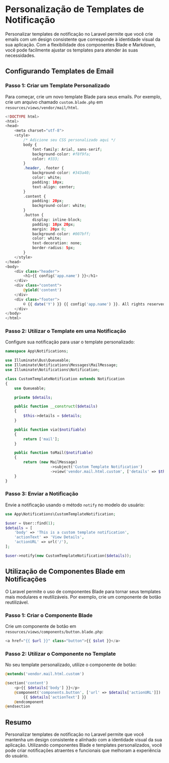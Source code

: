 # Personalização de Templates de Notificação

Personalizar templates de notificação no Laravel permite que você crie emails com um design consistente que corresponde à identidade visual da sua aplicação. Com a flexibilidade dos componentes Blade e Markdown, você pode facilmente ajustar os templates para atender às suas necessidades.

## Configurando Templates de Email

### Passo 1: Criar um Template Personalizado

Para começar, crie um novo template Blade para seus emails. Por exemplo, crie um arquivo chamado `custom.blade.php` em `resources/views/vendor/mail/html`.

```php
<!DOCTYPE html>
<html>
<head>
    <meta charset="utf-8">
    <style>
        /* Adicione seu CSS personalizado aqui */
        body {
            font-family: Arial, sans-serif;
            background-color: #f8f9fa;
            color: #333;
        }
        .header, .footer {
            background-color: #343a40;
            color: white;
            padding: 10px;
            text-align: center;
        }
        .content {
            padding: 20px;
            background-color: white;
        }
        .button {
            display: inline-block;
            padding: 10px 20px;
            margin: 20px 0;
            background-color: #007bff;
            color: white;
            text-decoration: none;
            border-radius: 5px;
        }
    </style>
</head>
<body>
    <div class="header">
        <h1>{{ config('app.name') }}</h1>
    </div>
    <div class="content">
        @yield('content')
    </div>
    <div class="footer">
        © {{ date('Y') }} {{ config('app.name') }}. All rights reserved.
    </div>
</body>
</html>
```

### Passo 2: Utilizar o Template em uma Notificação

Configure sua notificação para usar o template personalizado:

```php
namespace App\Notifications;

use Illuminate\Bus\Queueable;
use Illuminate\Notifications\Messages\MailMessage;
use Illuminate\Notifications\Notification;

class CustomTemplateNotification extends Notification
{
    use Queueable;

    private $details;

    public function __construct($details)
    {
        $this->details = $details;
    }

    public function via($notifiable)
    {
        return ['mail'];
    }

    public function toMail($notifiable)
    {
        return (new MailMessage)
                    ->subject('Custom Template Notification')
                    ->view('vendor.mail.html.custom', ['details' => $this->details]);
    }
}
```

### Passo 3: Enviar a Notificação

Envie a notificação usando o método `notify` no modelo do usuário:

```php
use App\Notifications\CustomTemplateNotification;

$user = User::find(1);
$details = [
    'body' => 'This is a custom template notification',
    'actionText' => 'View Details',
    'actionURL' => url('/'),
];

$user->notify(new CustomTemplateNotification($details));
```

## Utilização de Componentes Blade em Notificações

O Laravel permite o uso de componentes Blade para tornar seus templates mais modulares e reutilizáveis. Por exemplo, crie um componente de botão reutilizável.

### Passo 1: Criar o Componente Blade

Crie um componente de botão em `resources/views/components/button.blade.php`:

```php
<a href="{{ $url }}" class="button">{{ $slot }}</a>
```

### Passo 2: Utilizar o Componente no Template

No seu template personalizado, utilize o componente de botão:

```php
@extends('vendor.mail.html.custom')

@section('content')
    <p>{{ $details['body'] }}</p>
    @component('components.button', ['url' => $details['actionURL']])
        {{ $details['actionText'] }}
    @endcomponent
@endsection
```

## Resumo

Personalizar templates de notificação no Laravel permite que você mantenha um design consistente e alinhado com a identidade visual da sua aplicação. Utilizando componentes Blade e templates personalizados, você pode criar notificações atraentes e funcionais que melhoram a experiência do usuário.
